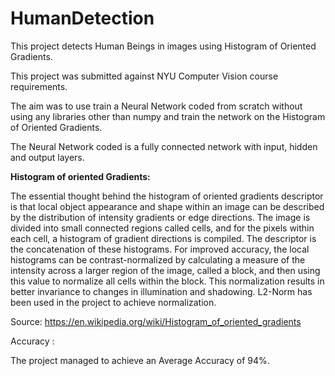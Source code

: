 # HumanDetection

This project detects Human Beings in images using Histogram of Oriented Gradients.

This project was submitted against NYU Computer Vision course requirements.

The aim was to use train a Neural Network coded from scratch without using any libraries other than numpy and train the network on the Histogram of Oriented Gradients.

The Neural Network coded is a fully connected network with input, hidden and output layers.

<b> Histogram of oriented Gradients: </b>

The essential thought behind the histogram of oriented gradients descriptor is that local object appearance and shape within an image can be described by the distribution of intensity gradients or edge directions. The image is divided into small connected regions called cells, and for the pixels within each cell, a histogram of gradient directions is compiled. The descriptor is the concatenation of these histograms. For improved accuracy, the local histograms can be contrast-normalized by calculating a measure of the intensity across a larger region of the image, called a block, and then using this value to normalize all cells within the block. This normalization results in better invariance to changes in illumination and shadowing. L2-Norm has been used in the project to achieve normalization.

Source: https://en.wikipedia.org/wiki/Histogram_of_oriented_gradients

Accuracy :

The project managed to achieve an Average Accuracy of 94%.
